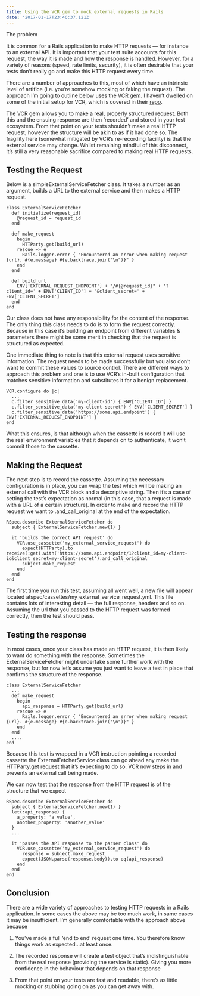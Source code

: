 ```yaml
---
title: Using the VCR gem to mock external requests in Rails
date: '2017-01-17T23:46:37.121Z'
---
```


The problem

It is common for a Rails application to make HTTP requests — for instance to an external API. It is important that your test suite accounts for this request, the way it is made and how the response is handled. However, for a variety of reasons (speed, rate limits, security), it is often desirable that your tests don’t really go and make this HTTP request every time.

There are a number of approaches to this, most of which have an intrinsic level of artifice (i.e. you’re somehow mocking or faking the request). The approach I’m going to outline below uses the [VCR gem](https://github.com/vcr/vcr). I haven’t dwelled on some of the initial setup for VCR, which is covered in their [repo](https://github.com/vcr/vcr).

The VCR gem allows you to make a real, properly structured request. Both this and the ensuing response are then ‘recorded’ and stored in your test ecosystem. From that point on your tests shouldn’t make a real HTTP request, however the structure will be akin to as if it had done so. The fragility here (somewhat mitigated by VCR’s re-recording facility) is that the external service may change. Whilst remaining mindful of this disconnect, it’s still a very reasonable sacrifice compared to making real HTTP requests.

## Testing the Request

Below is a simpleExternalServiceFetcher class. It takes a number as an argument, builds a URL to the external service and then makes a HTTP request.

    class ExternalServiceFetcher
      def initialize(request_id)
        @request_id = request_id
      end

      def make_request
        begin
          HTTParty.get(build_url)
        rescue => e
          Rails.logger.error { "Encountered an error when making request {url}. #{e.message} #{e.backtrace.join("\n")}" }
        end
      end

      def build_url
        ENV['EXTERNAL_REQUEST_ENDPOINT'] + "/#{@request_id}" + '?client_id=' + ENV['CLIENT_ID'] + '&client_secret=' + ENV['CLIENT_SECRET']
      end
    end

Our class does not have any responsibility for the content of the response. The only thing this class needs to do is to form the request correctly. Because in this case it’s building an endpoint from different variables & parameters there might be some merit in checking that the request is structured as expected.

One immediate thing to note is that this external request uses sensitive information. The request needs to be made successfully but you also don’t want to commit these values to source control. There are different ways to approach this problem and one is to use VCR’s in-built configuration that matches sensitive information and substitutes it for a benign replacement.

    VCR.configure do |c|
      ...
      c.filter_sensitive_data('my-client-id') { ENV['CLIENT_ID'] }
      c.filter_sensitive_data('my-client-secret') { ENV['CLIENT_SECRET'] }
      c.filter_sensitive_data('https://some.api.endpoint') { ENV['EXTERNAL_REQUEST_ENDPOINT'] }
    end

What this ensures, is that although when the cassette is record it will use the real environment variables that it depends on to authenticate, it won’t commit those to the cassette.

## Making the Request

The next step is to record the cassette. Assuming the necessary configuration is in place, you can wrap the test which will be making an external call with the VCR block and a descriptive string. Then it’s a case of setting the test’s expectation as normal (in this case, that a request is made with a URL of a certain structure). In order to make and record the HTTP request we want to .and_call_original at the end of the expectation.

    RSpec.describe ExternalServiceFetcher do
      subject { ExternalServiceFetcher.new(1) }

      it 'builds the correct API request' do
        VCR.use_cassette('my_external_service_request') do
          expect(HTTParty).to receive(:get).with('https://some.api.endpoint/1?client_id=my-client-id&client_secret=my-client-secret').and_call_original
          subject.make_request
        end
      end
    end

The first time you run this test, assuming all went well, a new file will appear located atspec/cassettes/my_external_service_request.yml. This file contains lots of interesting detail — the full response, headers and so on. Assuming the url that you passed to the HTTP request was formed correctly, then the test should pass.

## Testing the response

In most cases, once your class has made an HTTP request, it is then likely to want do something with the response. Sometimes the ExternalServiceFetcher might undertake some further work with the response, but for now let’s assume you just want to leave a test in place that confirms the structure of the response.

    class ExternalServiceFetcher
      ...
      def make_request
        begin
          api_response = HTTParty.get(build_url)
        rescue => e
          Rails.logger.error { "Encountered an error when making request {url}. #{e.message} #{e.backtrace.join("\n")}" }
        end
      end
      ....
    end

Because this test is wrapped in a VCR instruction pointing a recorded cassette the ExternalFetcherService class can go ahead any make the HTTParty.get request that it’s expecting to do so. VCR now steps in and prevents an external call being made.

We can now test that the response from the HTTP request is of the structure that we expect

    RSpec.describe ExternalServiceFetcher do
      subject { ExternalServiceFetcher.new(1) }
      let(:api_response) {
        a_property: 'a value',
        another_property: 'another_value'
      }
      ...

      it 'passes the API response to the parser class' do
        VCR.use_cassette('my_external_service_request') do
          response = subject.make_request
          expect(JSON.parse(response.body)).to eq(api_response)
        end
      end
    end

## Conclusion

There are a wide variety of approaches to testing HTTP requests in a Rails application. In some cases the above may be too much work, in same cases it may be insufficient. I’m generally comfortable with the approach above because

1. You’ve made a full ‘end to end’ request one time. You therefore know things work as expected…at least once.

1. The recorded response will create a test object that’s indistinguishable from the real response (providing the service is static). Giving you more confidence in the behaviour that depends on that response

1. From that point on your tests are fast and readable, there’s as little mocking or stubbing going on as you can get away with.
